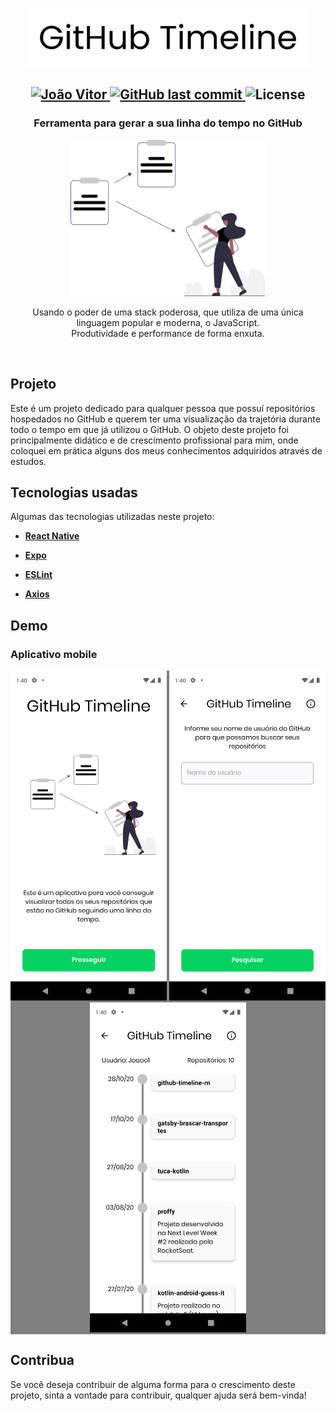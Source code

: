 <p align="center">
   <img src="./demo/logo.png" alt="Proffy" width="450"/>
</p>

<h2 align="center">	
   <a href="https://www.linkedin.com/in/jo%C3%A3oo-vitor" target="blank">
      <img alt="João Vitor" src="https://img.shields.io/badge/-João Vitor-04D361?style=flat&logo=Linkedin&logoColor=white" />
   </a>
  <a href="https://github.com/Joaoo1/proffy/commits/master">
    <img alt="GitHub last commit" src="https://img.shields.io/github/last-commit/Joaoo1/github-timeline-rn?color=04D361">
  </a> 
  <img alt="License" src="https://img.shields.io/badge/license-MIT-04D361">
</h1>

<h3 align="center">Ferramenta para gerar a sua linha do tempo no GitHub<br></h3>


<p align="center"> <img src="/src/assets/svg/landing.svg" alt="timeline" height="250"> </p>

<p align="center"> Usando o poder de uma stack poderosa, que utiliza de uma única linguagem popular e moderna, o JavaScript. <br> Produtividade e performance de forma enxuta. </p>

<br>

## Projeto
Este é um projeto dedicado para qualquer pessoa que possuí repositórios hospedados no GitHub e querem ter uma visualização da trajetória durante todo o tempo em que já utilizou o GitHub. O objeto deste projeto foi principalmente didático e de crescimento profissional para mim, onde coloquei em prática alguns dos meus conhecimentos adquiridos através de estudos. 

## Tecnologias usadas
Algumas das tecnologias utilizadas neste projeto:

* **[React Native](https://reactnative.dev)**

* **[Expo](https://expo.io/)**

* **[ESLint](https://eslint.org/)**

* **[Axios](https://github.com/axios/axios)**

## Demo
### Aplicativo mobile
<div align="center" style="background:gray;">
   <img src="./demo/landing-screen.png" width="250px">
   <img src="./demo/user-screen.png" width="250px">
   <img src="./demo/timeline-screen.png" width="250px">
</div>

## Contribua
Se você deseja contribuir de alguma forma para o crescimento deste projeto, sinta a vontade para contribuir, qualquer ajuda será bem-vinda! 

